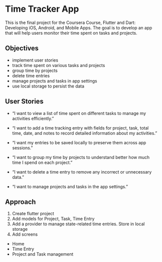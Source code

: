 # Time Tracker App

This is the final project for the Coursera Course, Flutter and Dart: Developing iOS, Android, and Mobile Apps. The goal is to develop an app that will help users monitor their time spent on tasks and projects.

## Objectives

- implement user stories
- track time spent on various tasks and projects
- group time by projects
- delete time entries
- manage projects and tasks in app settings
- use local storage to persist the data

## User Stories

- “I want to view a list of time spent on different tasks to manage my activities efficiently.”

- “I want to add a time tracking entry with fields for project, task, total time, date, and notes to record detailed information about my activities.”

- “I want my entries to be saved locally to preserve them across app sessions.”

- “I want to group my time by projects to understand better how much time I spend on each project.”

- “I want to delete a time entry to remove any incorrect or unnecessary data.”

- “I want to manage projects and tasks in the app settings.”

## Approach

1. Create flutter project
2. Add models for Project, Task, Time Entry
3. Add a provider to manage state-related time entries. Store in local storage
4. Add screens

- Home
- Time Entry
- Project and Task management
